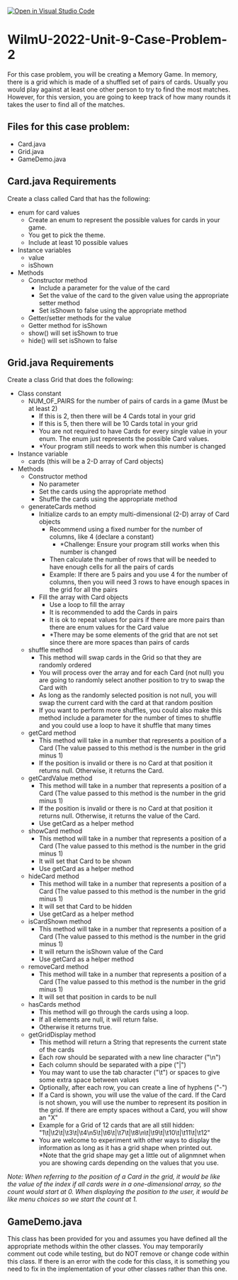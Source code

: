 [![Open in Visual Studio Code](https://classroom.github.com/assets/open-in-vscode-f059dc9a6f8d3a56e377f745f24479a46679e63a5d9fe6f495e02850cd0d8118.svg)](https://classroom.github.com/online_ide?assignment_repo_id=7335638&assignment_repo_type=AssignmentRepo)
# WilmU-2022-Unit-9-Case-Problem-2

For this case problem, you will be creating a Memory Game.  In memory, there is a grid which is made of a shuffled set of pairs of cards.  Usually you would play against at least one other person to try to find the most matches.  However, for this version, you are going to keep track of how many rounds it takes the user to find all of the matches.

## Files for this case problem:
- Card.java
- Grid.java
- GameDemo.java

## Card.java Requirements
Create a class called Card that has the following:
- enum for card values
  - Create an enum to represent the possible values for cards in your game.  
  - You get to pick the theme.
  - Include at least 10 possible values
- Instance variables
  - value
  - isShown
- Methods
  - Constructor method
    - Include a parameter for the value of the card
    - Set the value of the card to the given value using the appropriate setter method
    - Set isShown to false using the appropriate method
  - Getter/setter methods for the value
  - Getter method for isShown
  - show() will set isShown to true
  - hide() will set isShown to false

## Grid.java Requirements
Create a class Grid that does the following:
- Class constant
  - NUM_OF_PAIRS for the number of pairs of cards in a game (Must be at least 2)
    - If this is 2, then there will be 4 Cards total in your grid
    - If this is 5, then there will be 10 Cards total in your grid
    - You are not required to have Cards for every single value in your enum.  The enum just represents the possible Card values.
    - *Your program still needs to work when this number is changed
- Instance variable
  - cards (this will be a 2-D array of Card objects)
- Methods
  - Constructor method
    - No parameter
    - Set the cards using the appropriate method
    - Shuffle the cards using the appropriate method
  - generateCards method
    - Initialize cards to an empty multi-dimensional (2-D) array of Card objects
      - Recommend using a fixed number for the number of columns, like 4 (declare a constant) 
        - *Challenge: Ensure your program still works when this number is changed
      - Then calculate the number of rows that will be needed to have enough cells for all the pairs of cards
      - Example: If there are 5 pairs and you use 4 for the number of columns, then you will need 3 rows to have enough spaces in the grid for all the pairs
    - Fill the array with Card objects
      - Use a loop to fill the array
      - It is recommended to add the Cards in pairs
      - It is ok to repeat values for pairs if there are more pairs than there are enum values for the Card value
      - *There may be some elements of the grid that are not set since there are more spaces than pairs of cards
  - shuffle method
    - This method will swap cards in the Grid so that they are randomly ordered
    - You will process over the array and for each Card (not null) you are going to randomly select another position to try to swap the Card with
    - As long as the randomly selected position is not null, you will swap the current card with the card at that random position
    - If you want to perform more shuffles, you could also make this method include a parameter for the number of times to shuffle and you could use a loop to have it shuffle that many times
  - getCard method
    - This method will take in a number that represents a position of a Card (The value passed to this method is the number in the grid minus 1)
    - If the position is invalid or there is no Card at that position it returns null.  Otherwise, it returns the Card.
  - getCardValue method
    - This method will take in a number that represents a position of a Card (The value passed to this method is the number in the grid minus 1)
    - If the position is invalid or there is no Card at that position it returns null.  Otherwise, it returns the value of the Card.
    - Use getCard as a helper method
  - showCard method
    - This method will take in a number that represents a position of a Card  (The value passed to this method is the number in the grid minus 1)
    - It will set that Card to be shown
    - Use getCard as a helper method
  - hideCard method
    - This method will take in a number that represents a position of a Card (The value passed to this method is the number in the grid minus 1)
    - It will set that Card to be hidden
    - Use getCard as a helper method
  - isCardShown method
    - This method will take in a number that represents a position of a Card (The value passed to this method is the number in the grid minus 1)
    - It will return the isShown value of the Card
    - Use getCard as a helper method
  - removeCard method
    - This method will take in a number that represents a position of a Card (The value passed to this method is the number in the grid minus 1)
    - It will set that position in cards to be null
  - hasCards method
    - This method will go through the cards using a loop.
    - If all elements are null, it will return false.
    - Otherwise it returns true.
  - getGridDisplay method
    - This method will return a String that represents the current state of the cards
    - Each row should be separated with a new line character ("\n")
    - Each column should be separated with a pipe ("|")
    - You may want to use the tab character ("\t") or spaces to give some extra space between values
    - Optionally, after each row, you can create a line of hyphens ("-")
    - If a Card is shown, you will use the value of the card.  If the Card is not shown, you will use the number to represent its position in the grid.  If there are empty spaces without a Card, you will show an "X"
    - Example for a Grid of 12 cards that are all still hidden:  "1\t|\t2\t|\t3\t|\t4\n5\t|\t6\t|\t7\t|\t8\n\t|\t9\t|\t10\t|\t11\t|\t12"
    - You are welcome to experiment with other ways to display the information as long as it has a grid shape when printed out.  *Note that the grid shape may get a little out of alignmnet when you are showing cards depending on the values that you use.

*Note: When referring to the position of a Card in the grid, it would be like the value of the index if all cards were in a one-dimensional array, so the count would start at 0.  When displaying the position to the user, it would be like menu choices so we start the count at 1.*

## GameDemo.java
This class has been provided for you and assumes you have defined all the appropriate methods within the other classes.  You may temporarily comment out code while testing, but do NOT remove or change code within this class.  If there is an error with the code for this class, it is something you need to fix in the implementation of your other classes rather than this one.
